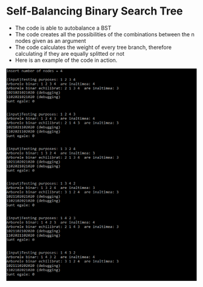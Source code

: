 # Self-Balancing Binary Search Tree

* The code is able to autobalance a BST
* The code creates all the possibilities of the combinations between the n nodes given as an argument
* The code calculates the weight of every tree branch, therefore calculating if they are equally splitted or not
* Here is an example of the code in action.

![alt text](https://github.com/andrei-voia/self_balancing_BST/blob/master/Screenshot_1.png "example")
